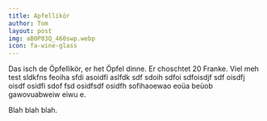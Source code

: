 ```yaml
---
title: Apfellikör
author: Tom
layout: post
img: aB0P03Q_460swp.webp
icon: fa-wine-glass
---
```


Das isch de Öpfellikör, er het Öpfel dinne.
Er choschtet 20 Franke. Viel meh test sldkfns feoiha sfdi asoidfi aslfdk
sdf sdoih sdfoi sdfoisdjf sdf oisdfj oisdf osidfi sdof 
fsd osidfsdf osidfh sofihaoewao eoüa beüob gawovuabweiw eiwu e.

Blah blah blah.